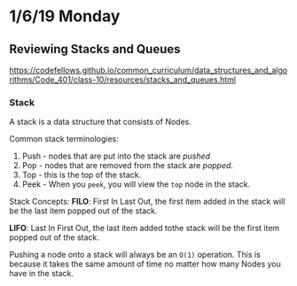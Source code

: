 # 1/6/19 Monday

## Reviewing Stacks and Queues 

https://codefellows.github.io/common_curriculum/data_structures_and_algorithms/Code_401/class-10/resources/stacks_and_queues.html

### Stack
A stack is a data structure that consists of Nodes. 

Common stack terminologies:
1. Push - nodes that are put into the stack are _pushed_
2. Pop - nodes that are removed from the stack are _popped_.
3. Top - this is the top of the stack.
4. Peek - When you `peek`, you will view the `top` node in the stack.

Stack Concepts:
**FILO**: First In Last Out, the first item added in the stack will be the last item popped out of the stack. 

**LIFO**: Last In First Out, the last item added tothe stack will be the first item popped out of the stack. 

Pushing a node onto a stack will always be an `O(1)` operation. This is because it takes the same amount of time no matter how many Nodes you have in the stack. 